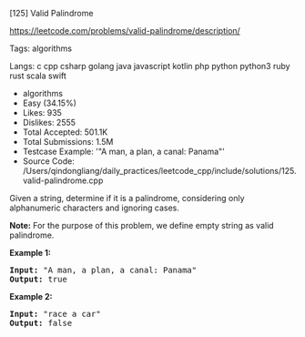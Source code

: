 [125] Valid Palindrome  

https://leetcode.com/problems/valid-palindrome/description/

Tags:   algorithms 

Langs:  c   cpp   csharp   golang   java   javascript   kotlin   php   python   python3   ruby   rust   scala   swift 

* algorithms
* Easy (34.15%)
* Likes:    935
* Dislikes: 2555
* Total Accepted:    501.1K
* Total Submissions: 1.5M
* Testcase Example:  '"A man, a plan, a canal: Panama"'
* Source Code:       /Users/qindongliang/daily_practices/leetcode_cpp/include/solutions/125.valid-palindrome.cpp

<p>Given a string, determine if it is a palindrome, considering only alphanumeric characters and ignoring cases.</p>

<p><strong>Note:</strong>&nbsp;For the purpose of this problem, we define empty string as valid palindrome.</p>

<p><strong>Example 1:</strong></p>

<pre>
<strong>Input:</strong> &quot;A man, a plan, a canal: Panama&quot;
<strong>Output:</strong> true
</pre>

<p><strong>Example 2:</strong></p>

<pre>
<strong>Input:</strong> &quot;race a car&quot;
<strong>Output:</strong> false
</pre>

